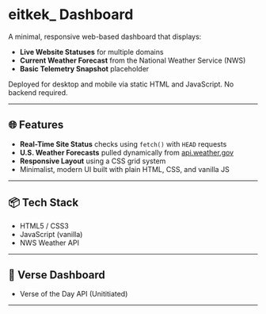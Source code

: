 # eitkek_ Dashboard

A minimal, responsive web-based dashboard that displays:

- **Live Website Statuses** for multiple domains
- **Current Weather Forecast** from the National Weather Service (NWS)
- **Basic Telemetry Snapshot** placeholder

Deployed for desktop and mobile via static HTML and JavaScript. No backend required.

---

## 🌐 Features

- **Real-Time Site Status** checks using `fetch()` with `HEAD` requests
- **U.S. Weather Forecasts** pulled dynamically from [api.weather.gov](https://www.weather.gov/documentation/services-web-api)
- **Responsive Layout** using a CSS grid system
- Minimalist, modern UI built with plain HTML, CSS, and vanilla JS

---

## 📦 Tech Stack

- HTML5 / CSS3
- JavaScript (vanilla)
- NWS Weather API

---
## 📕 Verse Dashboard

- Verse of the Day API (Unititiated)

---
